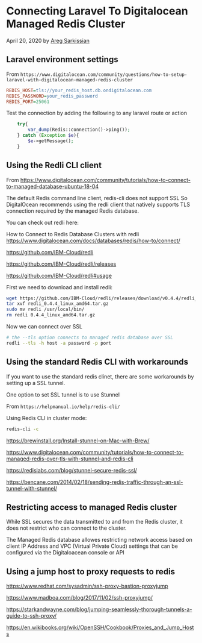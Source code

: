 # Connecting Laravel To Digitalocean Managed Redis Cluster

April 20, 2020 by [Areg Sarkissian](https://aregsar.com/about)

## Laravel environment settings

From `https://www.digitalocean.com/community/questions/how-to-setup-laravel-with-digitalocean-managed-redis-cluster`

```ini
REDIS_HOST=tls://your_redis_host.db.ondigitalocean.com
REDIS_PASSWORD=your_redis_password
REDIS_PORT=25061
```

Test the connection by adding the following to any laravel route or action

```php
    try{
        var_dump(Redis::connection()->ping());
    } catch (Exception $e){
        $e->getMessage();
    }
```

## Using the Redli CLI client

From https://www.digitalocean.com/community/tutorials/how-to-connect-to-managed-database-ubuntu-18-04

The default Redis command line client, redis-cli does not support SSL So DigitalOcean recommends using the redli client that natively supports TLS connection required by the managed Redis database.

You can check out redli here:

How to Connect to Redis Database Clusters with redli
https://www.digitalocean.com/docs/databases/redis/how-to/connect/

https://github.com/IBM-Cloud/redli

https://github.com/IBM-Cloud/redli/releases

https://github.com/IBM-Cloud/redli#usage

First we need to download and install redli:

```bash
wget https://github.com/IBM-Cloud/redli/releases/download/v0.4.4/redli_0.4.4_linux_amd64.tar.gz
tar xvf redli_0.4.4_linux_amd64.tar.gz
sudo mv redli /usr/local/bin/
rm redli 0.4.4_linux_amd64.tar.gz
```

Now we can connect over SSL

```bash
# the --tls option connects to managed redis database over SSL
redli --tls -h host -a password -p port
```

## Using the standard Redis CLI with workarounds

If you want to use the standard redis clinet, there are some workarounds by setting up a SSL tunnel.

One option to set SSL tunnel is to use Stunnel

From `https://helpmanual.io/help/redis-cli/`

Using Redis CLI in cluster mode:

```bash
redis-cli -c
```

https://brewinstall.org/Install-stunnel-on-Mac-with-Brew/

https://www.digitalocean.com/community/tutorials/how-to-connect-to-managed-redis-over-tls-with-stunnel-and-redis-cli

https://redislabs.com/blog/stunnel-secure-redis-ssl/

https://bencane.com/2014/02/18/sending-redis-traffic-through-an-ssl-tunnel-with-stunnel/

## Restricting access to managed Redis cluster

While SSL secures the data transmitted to and from the Redis cluster, it does not restrict who can connect to the cluster.

The Managed Redis database allowes restricting network access based on client IP Address and VPC (Virtual Private Cloud) settings that can be configured via the Digitaloacean console or API

## Using a jump host to proxy requests to redis

https://www.redhat.com/sysadmin/ssh-proxy-bastion-proxyjump

https://www.madboa.com/blog/2017/11/02/ssh-proxyjump/

https://starkandwayne.com/blog/jumping-seamlessly-thorough-tunnels-a-guide-to-ssh-proxy/

https://en.wikibooks.org/wiki/OpenSSH/Cookbook/Proxies_and_Jump_Hosts